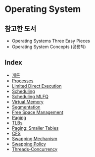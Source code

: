 # Operating System

## 참고한 도서

- Operating Systems Three Easy Pieces
- Operating System Concepts (공룡책)

## Index

- [개론](https://github.com/kwan3854/Dev-log/blob/master/Study/Operation_System/OS1-Introduction%20to%20Operating%20Systems.md)
- [Processes](https://github.com/kwan3854/Dev-log/tree/master/Study/Operation_System/OS2-Process.md)
- [Limited Direct Execution](https://github.com/kwan3854/Dev-log/tree/master/Study/Operation_System/OS3-Limited_Direct_Execution.md)
- [Scheduling](https://github.com/kwan3854/Dev-log/tree/master/Study/Operation_System/OS4-Scheduling.md)
- [Scheduling MLFQ](https://github.com/kwan3854/Dev-log/tree/master/Study/Operation_System/OS5-Sheduling_MLFQ.md)
- [Virtual Memory](https://github.com/kwan3854/Dev-log/tree/master/Study/Operation_System/OS6-Virtual_Memory.md)
- [Segmentation](https://github.com/kwan3854/Dev-log/tree/master/Study/Operation_System/OS7-Segmentation.md)
- [Free Space Management](https://github.com/kwan3854/Dev-log/tree/master/Study/Operation_System/OS8-Free_Space_Management.md)
- [Paging](https://github.com/kwan3854/Dev-log/tree/master/Study/Operation_System/OS9-Paging.md)
- [TLBs](https://github.com/kwan3854/Dev-log/tree/master/Study/Operation_System/OS10-TLBs.md)
- [Paging: Smaller Tables](https://github.com/kwan3854/Dev-log/tree/master/Study/Operation_System/OS11-Paging_Smaller_Tables.md)
- [CFS](https://github.com/kwan3854/Dev-log/tree/master/Study/Operation_System/OS11_1-CFS.md)
- [Swapping Mechanism](https://github.com/kwan3854/Dev-log/tree/master/Study/Operation_System/OS12-Swapping_Mechanism.md)
- [Swapping Policy](https://github.com/kwan3854/Dev-log/tree/master/Study/Operation_System/OS13-Swapping_Policy.md)
- [Threads-Concurrency](https://github.com/kwan3854/Dev-log/tree/master/Study/Operation_System/OS14-Threads.md)